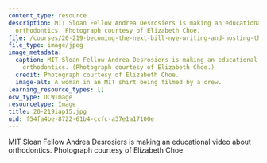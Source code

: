 ```yaml
---
content_type: resource
description: MIT Sloan Fellow Andrea Desrosiers is making an educational video about
  orthodontics. Photograph courtesy of Elizabeth Choe.
file: /courses/20-219-becoming-the-next-bill-nye-writing-and-hosting-the-educational-show-january-iap-2015/f54fa4be872261b4ccfca37e1a17100e_20-219iap15.jpg
file_type: image/jpeg
image_metadata:
  caption: MIT Sloan Fellow Andrea Desrosiers is making an educational video about
    orthodontics. (Photograph courtesy of Elizabeth Choe.)
  credit: Photograph courtesy of Elizabeth Choe.
  image-alt: A woman in an MIT shirt being filmed by a crew.
learning_resource_types: []
ocw_type: OCWImage
resourcetype: Image
title: 20-219iap15.jpg
uid: f54fa4be-8722-61b4-ccfc-a37e1a17100e
---
```

MIT Sloan Fellow Andrea Desrosiers is making an educational video about orthodontics. Photograph courtesy of Elizabeth Choe.

